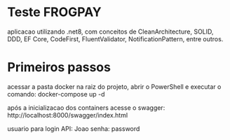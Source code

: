 
# Teste FROGPAY

aplicacao utilizando .net8, com conceitos de CleanArchitecture, SOLID, DDD, EF Core, CodeFirst, FluentValidator, NotificationPattern, entre outros.

# Primeiros passos

acessar a pasta docker na raiz do projeto, abrir o PowerShell e executar o comando: docker-compose up -d

após a inicializacao dos containers acesse o swagger: http://localhost:8000/swagger/index.html

usuario para login API: Joao
senha: password
